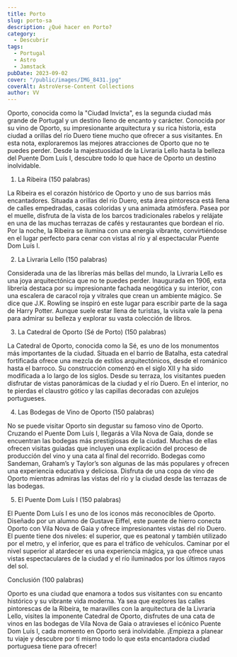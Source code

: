 ```yaml
---
title: Porto
slug: porto-sa
description: ¿Qué hacer en Porto?
category:
  - Descubrir
tags:
  - Portugal
  - Astro
  - Jamstack
pubDate: 2023-09-02
cover: "/public/images/IMG_8431.jpg"
coverAlt: AstroVerse-Content Collections
author: VV
---
```

Oporto, conocida como la "Ciudad Invicta", es la segunda ciudad más grande de Portugal y un destino lleno de encanto y carácter. Conocida por su vino de Oporto, su impresionante arquitectura y su rica historia, esta ciudad a orillas del río Duero tiene mucho que ofrecer a sus visitantes. En esta nota, exploraremos las mejores atracciones de Oporto que no te puedes perder. Desde la majestuosidad de la Livraria Lello hasta la belleza del Puente Dom Luís I, descubre todo lo que hace de Oporto un destino inolvidable.

1. La Ribeira (150 palabras)

La Ribeira es el corazón histórico de Oporto y uno de sus barrios más encantadores. Situada a orillas del río Duero, esta área pintoresca está llena de calles empedradas, casas coloridas y una animada atmósfera. Pasea por el muelle, disfruta de la vista de los barcos tradicionales rabelos y relájate en una de las muchas terrazas de cafés y restaurantes que bordean el río. Por la noche, la Ribeira se ilumina con una energía vibrante, convirtiéndose en el lugar perfecto para cenar con vistas al río y al espectacular Puente Dom Luís I.

2. La Livraria Lello (150 palabras)

Considerada una de las librerías más bellas del mundo, la Livraria Lello es una joya arquitectónica que no te puedes perder. Inaugurada en 1906, esta librería destaca por su impresionante fachada neogótica y su interior, con una escalera de caracol roja y vitrales que crean un ambiente mágico. Se dice que J.K. Rowling se inspiró en este lugar para escribir parte de la saga de Harry Potter. Aunque suele estar llena de turistas, la visita vale la pena para admirar su belleza y explorar su vasta colección de libros.

3. La Catedral de Oporto (Sé de Porto) (150 palabras)

La Catedral de Oporto, conocida como la Sé, es uno de los monumentos más importantes de la ciudad. Situada en el barrio de Batalha, esta catedral fortificada ofrece una mezcla de estilos arquitectónicos, desde el románico hasta el barroco. Su construcción comenzó en el siglo XII y ha sido modificada a lo largo de los siglos. Desde su terraza, los visitantes pueden disfrutar de vistas panorámicas de la ciudad y el río Duero. En el interior, no te pierdas el claustro gótico y las capillas decoradas con azulejos portugueses.

4. Las Bodegas de Vino de Oporto (150 palabras)

No se puede visitar Oporto sin degustar su famoso vino de Oporto. Cruzando el Puente Dom Luís I, llegarás a Vila Nova de Gaia, donde se encuentran las bodegas más prestigiosas de la ciudad. Muchas de ellas ofrecen visitas guiadas que incluyen una explicación del proceso de producción del vino y una cata al final del recorrido. Bodegas como Sandeman, Graham’s y Taylor’s son algunas de las más populares y ofrecen una experiencia educativa y deliciosa. Disfruta de una copa de vino de Oporto mientras admiras las vistas del río y la ciudad desde las terrazas de las bodegas.

5. El Puente Dom Luís I (150 palabras)

El Puente Dom Luís I es uno de los iconos más reconocibles de Oporto. Diseñado por un alumno de Gustave Eiffel, este puente de hierro conecta Oporto con Vila Nova de Gaia y ofrece impresionantes vistas del río Duero. El puente tiene dos niveles: el superior, que es peatonal y también utilizado por el metro, y el inferior, que es para el tráfico de vehículos. Caminar por el nivel superior al atardecer es una experiencia mágica, ya que ofrece unas vistas espectaculares de la ciudad y el río iluminados por los últimos rayos del sol.

Conclusión (100 palabras)

Oporto es una ciudad que enamora a todos sus visitantes con su encanto histórico y su vibrante vida moderna. Ya sea que explores las calles pintorescas de la Ribeira, te maravilles con la arquitectura de la Livraria Lello, visites la imponente Catedral de Oporto, disfrutes de una cata de vinos en las bodegas de Vila Nova de Gaia o atravieses el icónico Puente Dom Luís I, cada momento en Oporto será inolvidable. ¡Empieza a planear tu viaje y descubre por ti mismo todo lo que esta encantadora ciudad portuguesa tiene para ofrecer!